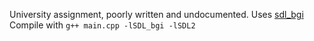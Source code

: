 University assignment, poorly written and undocumented. Uses [sdl_bgi](https://sdl-bgi.sourceforge.io/)
Compile with `g++ main.cpp -lSDL_bgi -lSDL2`
